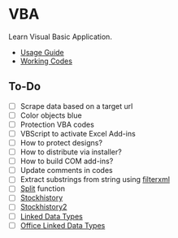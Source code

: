 # VBA
Learn Visual Basic Application.

* [Usage Guide](https://github.com/ry4nyeo/vba/wiki/Usage)
* [Working Codes](https://github.com/ry4nyeo/vba/wiki)

<h2> To-Do</h2>

- [ ] Scrape data based on a target url
- [ ] Color objects blue
- [ ] Protection VBA codes
- [ ] VBScript to activate Excel Add-ins
- [ ] How to protect designs?
- [ ] How to distribute via installer?
- [ ] How to build COM add-ins?
- [ ] Update comments in codes
- [ ] Extract substrings from string using [filterxml](https://stackoverflow.com/questions/61837696/excel-extract-substrings-from-string-using-filterxml)
- [ ] [Split](https://stackoverflow.com/questions/67208573/what-is-the-equivalent-of-split-function-in-excel) function
- [ ] [Stockhistory](https://www.youtube.com/watch?v=HZU2OtDa2eI&ab_channel=CodingIsFun)
- [ ] [Stockhistory2](https://www.get-digital-help.com/how-to-use-the-stockhistory-function/)
- [ ] [Linked Data Types](https://www.youtube.com/watch?v=z-WDstDUzyA&ab_channel=MrExcel.com)
- [ ] [Office Linked Data Types](https://support.microsoft.com/en-us/office/excel-data-types-stocks-and-geography-61a33056-9935-484f-8ac8-f1a89e210877)
